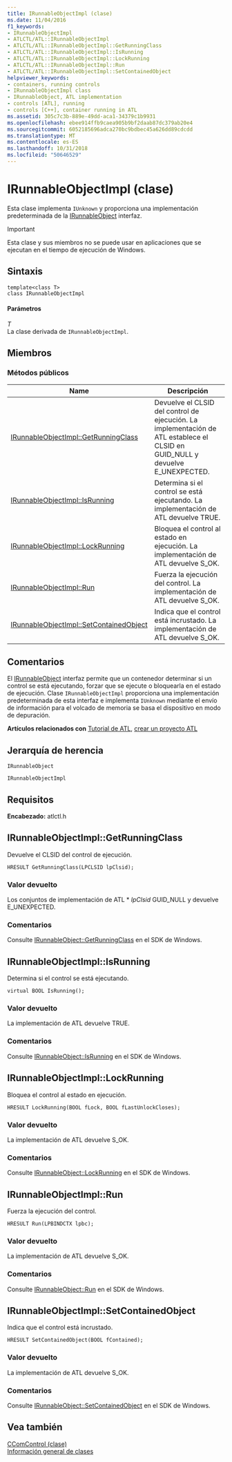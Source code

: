 ```yaml
---
title: IRunnableObjectImpl (clase)
ms.date: 11/04/2016
f1_keywords:
- IRunnableObjectImpl
- ATLCTL/ATL::IRunnableObjectImpl
- ATLCTL/ATL::IRunnableObjectImpl::GetRunningClass
- ATLCTL/ATL::IRunnableObjectImpl::IsRunning
- ATLCTL/ATL::IRunnableObjectImpl::LockRunning
- ATLCTL/ATL::IRunnableObjectImpl::Run
- ATLCTL/ATL::IRunnableObjectImpl::SetContainedObject
helpviewer_keywords:
- containers, running controls
- IRunnableObjectImpl class
- IRunnableObject, ATL implementation
- controls [ATL], running
- controls [C++], container running in ATL
ms.assetid: 305c7c3b-889e-49dd-aca1-34379c1b9931
ms.openlocfilehash: ebee914ffb9caea905b9bf2daab87dc379ab20e4
ms.sourcegitcommit: 6052185696adca270bc9bdbec45a626dd89cdcdd
ms.translationtype: MT
ms.contentlocale: es-ES
ms.lasthandoff: 10/31/2018
ms.locfileid: "50646529"
---
```

# <a name="irunnableobjectimpl-class"></a>IRunnableObjectImpl (clase)

Esta clase implementa `IUnknown` y proporciona una implementación predeterminada de la [IRunnableObject](/windows/desktop/api/objidl/nn-objidl-irunnableobject) interfaz.

> [!IMPORTANT]
>  Esta clase y sus miembros no se puede usar en aplicaciones que se ejecutan en el tiempo de ejecución de Windows.

## <a name="syntax"></a>Sintaxis

```
template<class T>
class IRunnableObjectImpl
```

#### <a name="parameters"></a>Parámetros

*T*<br/>
La clase derivada de `IRunnableObjectImpl`.

## <a name="members"></a>Miembros

### <a name="public-methods"></a>Métodos públicos

|Name|Descripción|
|----------|-----------------|
|[IRunnableObjectImpl::GetRunningClass](#getrunningclass)|Devuelve el CLSID del control de ejecución. La implementación de ATL establece el CLSID en GUID_NULL y devuelve E_UNEXPECTED.|
|[IRunnableObjectImpl::IsRunning](#isrunning)|Determina si el control se está ejecutando. La implementación de ATL devuelve TRUE.|
|[IRunnableObjectImpl::LockRunning](#lockrunning)|Bloquea el control al estado en ejecución. La implementación de ATL devuelve S_OK.|
|[IRunnableObjectImpl::Run](#run)|Fuerza la ejecución del control. La implementación de ATL devuelve S_OK.|
|[IRunnableObjectImpl::SetContainedObject](#setcontainedobject)|Indica que el control está incrustado. La implementación de ATL devuelve S_OK.|

## <a name="remarks"></a>Comentarios

El [IRunnableObject](/windows/desktop/api/objidl/nn-objidl-irunnableobject) interfaz permite que un contenedor determinar si un control se está ejecutando, forzar que se ejecute o bloquearla en el estado de ejecución. Clase `IRunnableObjectImpl` proporciona una implementación predeterminada de esta interfaz e implementa `IUnknown` mediante el envío de información para el volcado de memoria se basa el dispositivo en modo de depuración.

**Artículos relacionados con** [Tutorial de ATL](../../atl/active-template-library-atl-tutorial.md), [crear un proyecto ATL](../../atl/reference/creating-an-atl-project.md)

## <a name="inheritance-hierarchy"></a>Jerarquía de herencia

`IRunnableObject`

`IRunnableObjectImpl`

## <a name="requirements"></a>Requisitos

**Encabezado:** atlctl.h

##  <a name="getrunningclass"></a>  IRunnableObjectImpl::GetRunningClass

Devuelve el CLSID del control de ejecución.

```
HRESULT GetRunningClass(LPCLSID lpClsid);
```

### <a name="return-value"></a>Valor devuelto

Los conjuntos de implementación de ATL \* *lpClsid* GUID_NULL y devuelve E_UNEXPECTED.

### <a name="remarks"></a>Comentarios

Consulte [IRunnableObject::GetRunningClass](/windows/desktop/api/objidl/nf-objidl-irunnableobject-getrunningclass) en el SDK de Windows.

##  <a name="isrunning"></a>  IRunnableObjectImpl::IsRunning

Determina si el control se está ejecutando.

```
virtual BOOL IsRunning();
```

### <a name="return-value"></a>Valor devuelto

La implementación de ATL devuelve TRUE.

### <a name="remarks"></a>Comentarios

Consulte [IRunnableObject::IsRunning](/windows/desktop/api/objidl/nf-objidl-irunnableobject-isrunning) en el SDK de Windows.

##  <a name="lockrunning"></a>  IRunnableObjectImpl::LockRunning

Bloquea el control al estado en ejecución.

```
HRESULT LockRunning(BOOL fLock, BOOL fLastUnlockCloses);
```

### <a name="return-value"></a>Valor devuelto

La implementación de ATL devuelve S_OK.

### <a name="remarks"></a>Comentarios

Consulte [IRunnableObject::LockRunning](/windows/desktop/api/objidl/nf-objidl-irunnableobject-lockrunning) en el SDK de Windows.

##  <a name="run"></a>  IRunnableObjectImpl::Run

Fuerza la ejecución del control.

```
HRESULT Run(LPBINDCTX lpbc);
```

### <a name="return-value"></a>Valor devuelto

La implementación de ATL devuelve S_OK.

### <a name="remarks"></a>Comentarios

Consulte [IRunnableObject::Run](/windows/desktop/api/objidl/nf-objidl-irunnableobject-run) en el SDK de Windows.

##  <a name="setcontainedobject"></a>  IRunnableObjectImpl::SetContainedObject

Indica que el control está incrustado.

```
HRESULT SetContainedObject(BOOL fContained);
```

### <a name="return-value"></a>Valor devuelto

La implementación de ATL devuelve S_OK.

### <a name="remarks"></a>Comentarios

Consulte [IRunnableObject::SetContainedObject](/windows/desktop/api/objidl/nf-objidl-irunnableobject-setcontainedobject) en el SDK de Windows.

## <a name="see-also"></a>Vea también

[CComControl (clase)](../../atl/reference/ccomcontrol-class.md)<br/>
[Información general de clases](../../atl/atl-class-overview.md)
